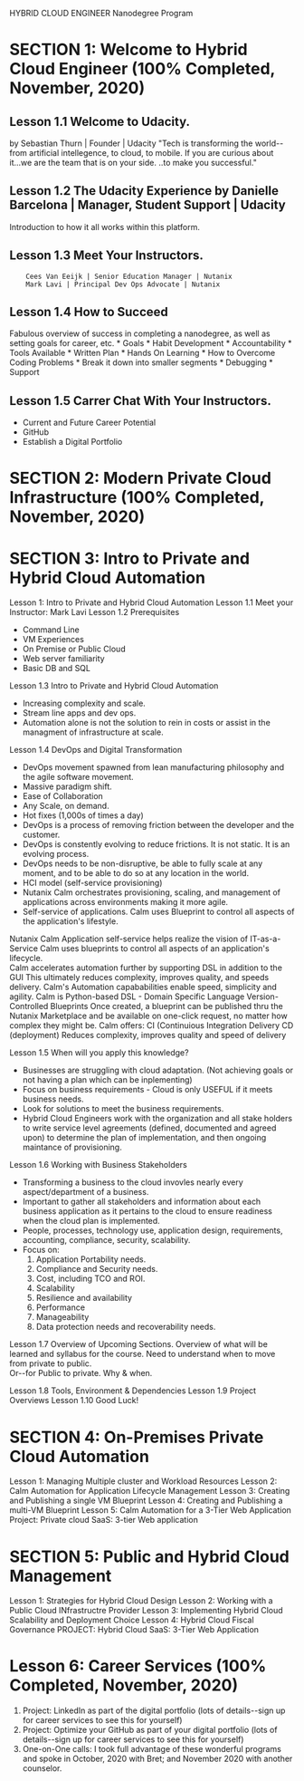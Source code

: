 HYBRID CLOUD ENGINEER
Nanodegree Program 

# SECTION 1: Welcome to Hybrid Cloud Engineer (100% Completed, November, 2020) 

## Lesson 1.1 Welcome to Udacity. 
by Sebastian Thurn | Founder | Udacity 
"Tech is transforming the world--from artificial intellegence, to cloud, to mobile.  If you are curious about it...we are the team that is on your side. ..to make you successful." 

## Lesson 1.2 The Udacity Experience by Danielle Barcelona | Manager, Student Support | Udacity 
Introduction to how it all works within this platform. 

## Lesson 1.3 Meet Your Instructors.
		Cees Van Eeijk | Senior Education Manager | Nutanix 
		Mark Lavi | Principal Dev Ops Advocate | Nutanix 

## Lesson 1.4 How to Succeed 
Fabulous overview of success in completing a nanodegree, as well as setting goals for career, etc. 
		* Goals 
		* Habit Development 
		* Accountability 
		* Tools Available 
		* Written Plan 
		* Hands On Learning 
		* How to Overcome Coding Problems
		* Break it down into smaller segments 
		* Debugging 
		* Support 

## Lesson 1.5 Carrer Chat With Your Instructors. 
* Current and Future Career Potential 
* GitHub
* Establish a Digital Portfolio 


# SECTION 2: Modern Private Cloud Infrastructure (100% Completed, November, 2020)

# SECTION 3: Intro to Private and Hybrid Cloud Automation 
Lesson 1: Intro to Private and Hybrid Cloud Automation 
Lesson 1.1  Meet your Instructor: Mark Lavi 
Lesson 1.2 Prerequisites 
* Command Line 
* VM Experiences 
* On Premise or Public Cloud 
* Web server familiarity 
* Basic DB and SQL 

Lesson 1.3 Intro to Private and Hybrid Cloud Automation 
* Increasing complexity and scale. 
* Stream line apps and dev ops. 
* Automation alone is not the solution to rein in costs or assist in the  managment of infrastructure at scale.

Lesson 1.4 DevOps and Digital Transformation 
* DevOps movement spawned from lean manufacturing philosophy and the agile software movement. 
* Massive paradigm shift.
* Ease of Collaboration 
* Any Scale, on demand. 
* Hot fixes (1,000s of times a day) 
* DevOps is a process of removing friction between the developer and the customer.  
* DevOps is constently evolving to reduce frictions.  It is not static.  It is an evolving process.  
* DevOps needs to be non-disruptive, be able to fully scale at any moment, and to be able to do so at any location in the world. 
* HCI model (self-service provisioning) 
* Nutanix Calm orchestrates provisioning, scaling, and management of applications across environments making it more agile. 
* Self-service of applications.  Calm uses Blueprint to control all aspects of the application's lifestyle. 

Nutanix Calm
		Application self-service helps realize the vision of IT-as-a-Service
		Calm uses blueprints to control all aspects of an application's lifecycle.  
		Calm accelerates automation further by supporting DSL in addition to the GUI
		This ultimately reduces complexity, improves quality, and speeds delivery. 
		Calm's Automation capababilities enable speed, simplicity and agility. 
		Calm is Python-based 
		DSL - Domain Specific Language 
		Version-Controlled Blueprints 
		Once created, a blueprint can be published thru the Nutanix Marketplace and be available on one-click request, no matter how complex they might be. 
		Calm offers: CI (Continuious Integration 
                             Delivery
                             CD (deployment)
		Reduces complexity, improves quality and speed of delivery 

Lesson 1.5 When will you apply this knowledge? 
* Businesses are struggling with cloud adaptation. (Not achieving goals or not having a plan which can be inplementing) 
* Focus on business requirements - Cloud is only USEFUL if it meets business needs. 
* Look for solutions to meet the business requirements. 
* Hybrid Cloud Engineers work with the organization and all stake holders to write service level agreements (defined, documented and agreed upon) to determine the plan of implementation, and then ongoing maintance of provisioning. 

Lesson 1.6 Working with Business Stakeholders
* Transforming a business to the cloud invovles nearly every aspect/department of a business. 
* Important to gather all stakeholders and information about each business application as it pertains to the cloud to ensure readiness when the cloud plan is implemented. 
* People, processes, technology use, application design, requirements, accounting, compliance, security, scalability. 
* Focus on:
	1. Application Portability needs. 
	2. Compliance and Security needs. 
	3. Cost, including TCO and ROI.
	4. Scalability 
	5. Resilience and availability 
	6. Performance 
	7. Manageability 
	8. Data protection needs and recoverability needs. 

Lesson 1.7 Overview of Upcoming Sections. 
Overview of what will be learned and syllabus for the course. 
Need to understand when to move from private to public.  
Or--for Public to private.
Why & when. 

Lesson 1.8 Tools, Environment & Dependencies
Lesson 1.9 Project Overviews 
Lesson 1.10 Good Luck! 

# SECTION 4: On-Premises Private Cloud Automation 
Lesson 1: Managing Multiple cluster and Workload Resources 
Lesson 2: Calm Automation for Application Lifecycle Management 
Lesson 3: Creating and Publishing a single VM Blueprint 
Lesson 4: Creating and Publishing a multi-VM Blueprint 
Lesson 5: Calm Automation for a 3-Tier Web Application 
Project: Private cloud SaaS: 3-tier Web application 

# SECTION 5: Public and Hybrid Cloud Management 
Lesson 1: Strategies for Hybrid Cloud Design 
Lesson 2: Working with a Public Cloud INfrastructre Provider 
Lesson 3: Implementing Hybrid Cloud Scalability and Deployment Choice 
Lesson 4: Hybrid Cloud Fiscal Governance
PROJECT: Hybrid Cloud SaaS: 3-Tier Web Application 

# Lesson 6: Career Services (100% Completed, November, 2020) 
1. Project: LinkedIn as part of the digital portfolio
(lots of details--sign up for career services to see this for yourself) 
2. Project: Optimize your GitHub as part of your digital portfolio 
(lots of details--sign up for career services to see this for yourself) 
3.  One-on-One calls: I took full advantage of these wonderful programs and spoke in October, 2020 with Bret; and November 2020 with another counselor. 
